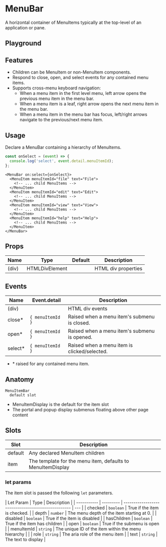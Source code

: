 <script>
    import Playground from './MenuBarPlayground.svelte';
</script>

# MenuBar

A horizontal container of MenuItems typically at the top-level of an application or pane.

## Playground

<Playground />

## Features

- Children can be MenuItem or non-MenuItem components.
- Respond to close, open, and select events for any contained menu items.
- Supports cross-menu keyboard navigation:
  - When a menu item in the first level menu, left arrow opens the previous menu item in the menu bar.
  - When a menu item is a leaf, right arrow opens the next menu item in the menu bar.
  - When a menu item in the menu bar has focus, left/right arrows navigate to the previous/next menu item.

## Usage

Declare a MenuBar containing a hierarchy of MenuItems.

```ts
const onSelect = (event) => {
  console.log('select', event.detail.menuItemId);
};
```

```svelte
<MenuBar on:select={onSelect}>
  <MenuItem menuItemId="file" text="File">
    <!-- ... child MenuItems -->
  </MenuItem>
  <MenuItem menuItemId="edit" text="Edit">
    <!-- ... child MenuItems -->
  </MenuItem>
  <MenuItem menuItemId="view" text="View">
    <!-- ... child MenuItems -->
  </MenuItem>
  <MenuItem menuItemId="help" text="Help">
    <!-- ... child MenuItems -->
  </MenuItem>
</MenuBar>
```

## Props

| Name  | Type           | Default | Description         |
| ----- | -------------- | ------- | ------------------- |
| (div) | HTMLDivElement |         | HTML div properties |

## Events

| Name     | Event.detail     | Description                                  |
| -------- | ---------------- | -------------------------------------------- |
| (div)    |                  | HTML div events                              |
| close\*  | `{ menuItemId }` | Raised when a menu item's submenu is closed. |
| open\*   | `{ menuItemId }` | Raised when a menu item's submenu is opened. |
| select\* | `{ menuItemId }` | Raised when a menu item is clicked/selected. |

- \* raised for any contained menu item.

## Anatomy

```
MenuItemBar
  default slot
```

- MenuItemDisplay is the default for the item slot
- The portal and popup display submenus floating above other page content

## Slots

| Slot    | Description                                                 |
| ------- | ----------------------------------------------------------- |
| default | Any declared MenuItem children                              |
| item    | The template for the menu item, defaults to MenuItemDisplay |

### let params

The item slot is passed the following `let` parameters.

| Let Param   | Type      | Description                                         |
| ----------- | --------- | --------------------------------------------------- | --- |
| checked     | `boolean` | True if the item is checked.                        |
| depth       | `number`  | The menu depth of the item starting at 0.           |
| disabled    | `boolean` | True if the item is disabled                        |
| hasChildren | `boolean` | True if the item has children                       |
| open        | `boolean` | True if the submenu is open                         |
| menuItemId  | `string`  | The unique ID of the item within the menu hierarchy |     |
| role        | `string`  | The aria role of the menu item                      |
| text        | `string`  | The text to display                                 |
